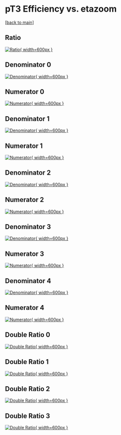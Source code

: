 # pT3 Efficiency vs. etazoom

[[back to main](./)]



## Ratio

[![Ratio](../mtv/var/pT3_base_321_-1_eff_etazoom.png){ width=600px }](../mtv/var/pT3_base_321_-1_eff_etazoom.pdf)

## Denominator 0

[![Denominator](../mtv/den/pT3_base_321_-1_eff_etazoom_den0.png){ width=600px }](../mtv/den/pT3_base_321_-1_eff_etazoom_den0.pdf)

## Numerator 0

[![Numerator](../mtv/num/pT3_base_321_-1_eff_etazoom_num0.png){ width=600px }](../mtv/num/pT3_base_321_-1_eff_etazoom_num0.pdf)

## Denominator 1

[![Denominator](../mtv/den/pT3_base_321_-1_eff_etazoom_den1.png){ width=600px }](../mtv/den/pT3_base_321_-1_eff_etazoom_den1.pdf)

## Numerator 1

[![Numerator](../mtv/num/pT3_base_321_-1_eff_etazoom_num1.png){ width=600px }](../mtv/num/pT3_base_321_-1_eff_etazoom_num1.pdf)

## Denominator 2

[![Denominator](../mtv/den/pT3_base_321_-1_eff_etazoom_den2.png){ width=600px }](../mtv/den/pT3_base_321_-1_eff_etazoom_den2.pdf)

## Numerator 2

[![Numerator](../mtv/num/pT3_base_321_-1_eff_etazoom_num2.png){ width=600px }](../mtv/num/pT3_base_321_-1_eff_etazoom_num2.pdf)

## Denominator 3

[![Denominator](../mtv/den/pT3_base_321_-1_eff_etazoom_den3.png){ width=600px }](../mtv/den/pT3_base_321_-1_eff_etazoom_den3.pdf)

## Numerator 3

[![Numerator](../mtv/num/pT3_base_321_-1_eff_etazoom_num3.png){ width=600px }](../mtv/num/pT3_base_321_-1_eff_etazoom_num3.pdf)

## Denominator 4

[![Denominator](../mtv/den/pT3_base_321_-1_eff_etazoom_den4.png){ width=600px }](../mtv/den/pT3_base_321_-1_eff_etazoom_den4.pdf)

## Numerator 4

[![Numerator](../mtv/num/pT3_base_321_-1_eff_etazoom_num4.png){ width=600px }](../mtv/num/pT3_base_321_-1_eff_etazoom_num4.pdf)

## Double Ratio 0

[![Double Ratio](../mtv/ratio/pT3_base_321_-1_eff_etazoom_ratio0.png){ width=600px }](../mtv/ratio/pT3_base_321_-1_eff_etazoom_ratio0.pdf)

## Double Ratio 1

[![Double Ratio](../mtv/ratio/pT3_base_321_-1_eff_etazoom_ratio1.png){ width=600px }](../mtv/ratio/pT3_base_321_-1_eff_etazoom_ratio1.pdf)

## Double Ratio 2

[![Double Ratio](../mtv/ratio/pT3_base_321_-1_eff_etazoom_ratio2.png){ width=600px }](../mtv/ratio/pT3_base_321_-1_eff_etazoom_ratio2.pdf)

## Double Ratio 3

[![Double Ratio](../mtv/ratio/pT3_base_321_-1_eff_etazoom_ratio3.png){ width=600px }](../mtv/ratio/pT3_base_321_-1_eff_etazoom_ratio3.pdf)

